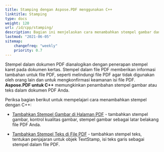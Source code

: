 ```yaml
---
title: Stamping dengan Aspose.PDF menggunakan C++
linktitle: Stamping
type: docs
weight: 120
url: /id/cpp/stamping/
description: Bagian ini menjelaskan cara menambahkan stempel gambar dan stempel teks ke halaman PDF.
lastmod: "2021-06-05"
sitemap:
    changefreq: "weekly"
    priority: 0.7
---
```


Stempel dalam dokumen PDF dianalogikan dengan penerapan stempel karet pada dokumen kertas. Stempel dalam file PDF memberikan informasi tambahan untuk file PDF, seperti melindungi file PDF agar tidak digunakan oleh orang lain dan untuk mengkonfirmasi keamanan isi file PDF. **Aspose.PDF untuk C++** memungkinkan penambahan stempel gambar atau teks dalam dokumen PDF Anda.

Periksa bagian berikut untuk mempelajari cara menambahkan stempel dengan C++:

- [Tambahkan Stempel Gambar di Halaman PDF](/pdf/id/cpp/image-stamps-in-pdf-page/) - tambahkan stempel gambar, kontrol kualitas gambar, stempel gambar sebagai latar belakang file PDF Anda.

- [Tambahkan Stempel Teks di File PDF](/pdf/id/cpp/text-stamps-in-the-pdf-file/) - tambahkan stempel teks, tentukan penjajaran untuk objek TextStamp, isi teks garis sebagai stempel dalam file PDF.